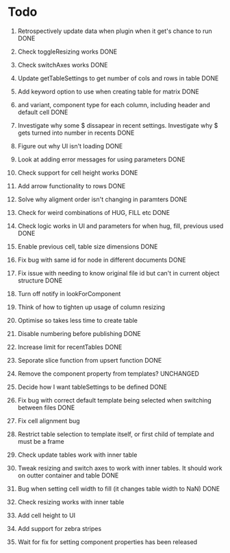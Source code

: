 # Todo

1. Retrospectively update data when plugin when it get's chance to run DONE
9. Check toggleResizing works DONE
10. Check switchAxes works DONE
11. Update getTableSettings to get number of cols and rows in table DONE
13. Add keyword option to use when creating table for matrix DONE
12. and variant, component type for each column, including header and default cell DONE
14. Investigate why some $ dissapear in recent settings. Investigate why $ gets turned into number in recents DONE
14. Figure out why UI isn't loading DONE


2. Look at adding error messages for using parameters DONE
8. Check support for cell height works DONE
19. Add arrow functionality to rows DONE
13. Solve why aligment order isn't changing in paramters DONE
7. Check for weird combinations of HUG, FILL etc DONE
6. Check logic works in UI and parameters for when hug, fill, previous used DONE
16. Enable previous cell, table size dimensions DONE


20. Fix bug with same id for node in different documents DONE
21. Fix issue with needing to know original file id but can't in current object structure DONE
18. Turn off notify in lookForComponent
5. Think of how to tighten up usage of column resizing
3. Optimise so takes less time to create table
21. Disable numbering before publishing DONE
22. Increase limit for recentTables DONE
23. Seporate slice function from upsert function DONE
24. Remove the component property from templates? UNCHANGED
25. Decide how I want tableSettings to be defined DONE

26. Fix bug with correct default template being selected when switching between files DONE
27. Fix cell alignment bug

30. Restrict table selection to template itself, or first child of template and must be a frame
31. Check update tables work with inner table
32. Tweak resizing and switch axes to work with inner tables. It should work on outter container and table DONE
34. Bug when setting cell width to fill (it changes table width to NaN) DONE
35. Check resizing works with inner table



19. Add cell height to UI
33. Add support for zebra stripes

1. Wait for fix for setting component properties has been released
